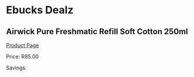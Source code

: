 
# Ebucks Dealz
## Airwick Pure Freshmatic Refill Soft Cotton 250ml
[Product Page](https://www.ebucks.com/web/shop/productSelected.do?prodId=852874386&catId=908586136)

Price: R85.00

Savings: 


	
